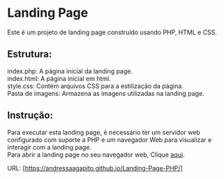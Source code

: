 # Landing Page
Este é um projeto de landing page construído usando PHP, HTML e CSS.  

## Estrutura:  
index.php: A página inicial da landing page.  
index.html: A página inicial em html.  
style.css: Contém arquivos CSS para a estilização da página.  
Pasta de imagens: Armazena as imagens utilizadas na landing page.  

## Instrução:  
Para executar esta landing page, é necessário ter um servidor web configurado com suporte a PHP e um navegador Web para visualizar e interagir com a landing page.  
Para abrir a landing page no seu navegador web, Clique [aqui](https://andressaagapito.github.io/Landing-Page-PHP/).


URL: [https://andressaagapito.github.io/Landing-Page-PHP/]
